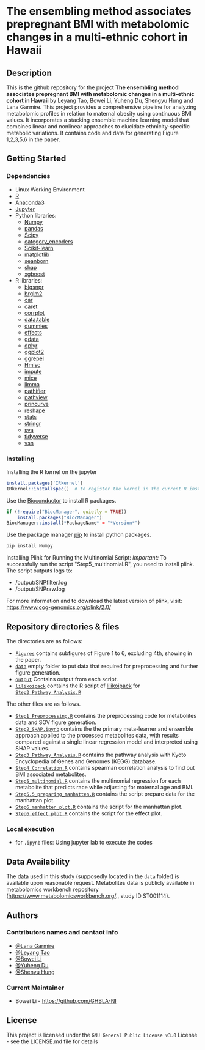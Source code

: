 # The ensembling method associates prepregnant BMI with metabolomic changes in a multi-ethnic cohort in Hawaii

## Description

This is the github repository for the project **The ensembling method associates prepregnant BMI with metabolomic changes in a multi-ethnic cohort in Hawaii** by Leyang Tao, Bowei Li, Yuheng Du, Shengyu Hung and Lana Garmire. This project provides a comprehensive pipeline for analyzing metabolomic profiles in relation to maternal obesity using continuous BMI values. It incorporates a stacking ensemble machine learning model that combines linear and nonlinear approaches to elucidate ethnicity-specific metabolic variations. It contains code and data for generating Figure 1,2,3,5,6 in the paper. 

## Getting Started

### Dependencies
* Linux Working Environment
* [R](https://www.R-project.org)
* [Anaconda3](https://www.anaconda.com/)
* [Jupyter](https://jupyter.org)
* Python libraries:
  * [Numpy](https://numpy.org/)
  * [pandas](https://pandas.pydata.org/docs/index.html)
  * [Scipy](https://scipy.org/)
  * [category_encoders](https://pypi.org/project/category-encoders/)
  * [Scikit-learn](http://scikit-learn.org/)
  * [matplotlib](https://matplotlib.org/)
  * [seanborn](https://seaborn.pydata.org/)
  * [shap](https://shap.readthedocs.io/en/latest/)
  * [xgboost](https://pypi.org/project/xgboost/)
* R libraries:
  * [bigsnpr](https://privefl.github.io/bigsnpr/)
  * [brglm2](https://ikosmidis.r-universe.dev/brglm2/)
  * [car](https://github.com/cran/car/)
  * [caret](https://topepo.github.io/caret/)
  * [corrplot](https://cran.r-project.org/package=corrplot)
  * [data.table](https://rdatatable.gitlab.io/data.table/)
  * [dummies](https://cran.r-project.org/package=dummies)
  * [effects](https://cran.r-project.org/package=effects)
  * [gdata](https://cran.r-project.org/package=gdata)
  * [dplyr](https://dplyr.tidyverse.org/)
  * [ggplot2](https://ggplot2.tidyverse.org/)
  * [ggrepel](https://cran.r-project.org/package=ggrepel)
  * [Hmisc](https://cran.r-project.org/package=Hmisc)
  * [impute](https://www.bioconductor.org/packages/release/bioc/html/impute.html)
  * [mice](https://cran.r-project.org/package=mice)
  * [limma](http://bioconductor.org/packages/release/bioc/html/limma.html)
  * [pathifier](https://cran.r-project.org/package=pathifier)
  * [pathview](https://www.bioconductor.org/packages/release/bioc/html/pathview.html)
  * [princurve](https://cran.r-project.org/package=princurve)
  * [reshape](https://cran.r-project.org/package=reshape)
  * [stats](https://stat.ethz.ch/R-manual/R-devel/library/stats/html/00Index.html)  <!-- Note: base package, link provided for reference -->
  * [stringr](https://stringr.tidyverse.org/)
  * [sva](https://bioconductor.org/packages/release/bioc/html/sva.html)
  * [tidyverse](https://www.tidyverse.org/)
  * [vsn](https://bioconductor.org/packages/release/bioc/html/vsn.html)

### Installing

Installing the R kernel on the jupyter
```R
install.packages('IRkernel')
IRkernel::installspec()  # to register the kernel in the current R installation
```
Use the [Bioconductor](https://www.bioconductor.org/install/) to install R packages.
```R
if (!require("BiocManager", quietly = TRUE))
    install.packages("BiocManager")
BiocManager::install(*PackageName* = "*Version*")
```




Use the package manager [pip](https://pip.pypa.io/en/stable/) to install python packages.
```bash
pip install Numpy
```


Installing Plink for Running the Multinomial Script:
*Important:* To successfully run the script "Step5_multinomial.R", you need to install plink.
The script outputs logs to:
  - /output/SNPfilter.log
  - /output/SNPraw.log

For more information and to download the latest version of plink, visit:
https://www.cog-genomics.org/plink/2.0/


## Repository directories & files

The directories are as follows:
+ [`Figures`](Figures) contains subfigures of Figure 1 to 6, excluding 4th, showing in the paper.
+ [`data`](data) empty folder to put data that required for preprocessing and further figure generation.
+ [`output`](output) Contains output from each script. 
+ [`lilikoipack`](lilikoipack) contains the R script of [lilikoipack](https://github.com/lanagarmire/lilikoi) for [`Step3_Pathway_Analysis.R`](Step3_Pathway_Analysis.R)

The other files are as follows.
+ [`Step1_Preprocessing.R`](Step1_Preprocessing.R) contains the preprocessing code for metabolites data and SOV figure generation. 
+ [`Step2_SHAP.ipynb`](Step2_SHAP.ipynb) contains the  the primary meta-learner and ensemble approach applied to the processed metabolites data, with results compared against a single linear regression model and interpreted using SHAP values.
+ [`Step3_Pathway_Analysis.R`](Step3_Pathway_Analysis.R) contains the pathway analysis with Kyoto Encyclopedia of Genes and Genomes (KEGG) database. 
+ [`Step4_Correlation.R`](Step4_Correlation.R) contains spearman correlation analysis to find out BMI associated metabolites.
+ [`Step5_multinomial.R`](Step5_multinomial.R) contains the multinomial regression for each metabolite that predicts race while adjusting for maternal age and BMI.
+ [`Step5.5_preparing_manhatten.R`](Step5.5_preparing_manhatten.R) contains the script prepare data for the manhattan plot.
+ [`Step6_manhatten_plot.R`](Step6_manhatten_plot.R) contains the script for the manhattan plot.
+ [`Step6_effect_plot.R`](Step6_effect_plot.R) contains the script for the effect plot.


### Local execution
+ for `.ipynb` files: Using jupyter lab to execute the codes


## Data Availability
The data used in this study (supposedly located in the `data` folder) is available upon reasonable request. Metabolites data is publicly available in metabolomics workbench repository (https://www.metabolomicsworkbench.org/., study ID ST001114).


## Authors

### Contributors names and contact info

+ [@Lana Garmire](https://github.com/lanagarmire)
+ [@Leyang Tao](https://github.com/leyangt)
+ [@Bowei Li](https://github.com/GHBLA-NI)
+ [@Yuheng Du](https://github.com/yhdu36)
+ [@Shenyu Hung](https://github.com/Shengyu011314)

### Current Maintainer
* Bowei Li - https://github.com/GHBLA-NI

## License

This project is licensed under the `GNU General Public License v3.0` License - see the LICENSE.md file for details